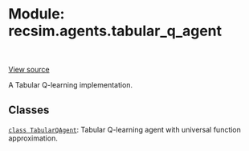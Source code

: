 <div itemscope itemtype="http://developers.google.com/ReferenceObject">
<meta itemprop="name" content="recsim.agents.tabular_q_agent" />
<meta itemprop="path" content="Stable" />
</div>

# Module: recsim.agents.tabular_q_agent

<!-- Insert buttons and diff -->

<table class="tfo-notebook-buttons tfo-api" align="left">

</table>

<a target="_blank" href="https://github.com/google-research/recsim/tree/master/recsim/agents/tabular_q_agent.py">View
source</a>

A Tabular Q-learning implementation.

## Classes

[`class TabularQAgent`](../../recsim/agents/tabular_q_agent/TabularQAgent.md):
Tabular Q-learning agent with universal function approximation.
